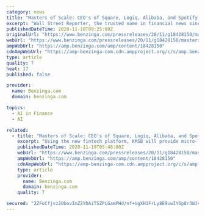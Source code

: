 ```yaml
---
category: news
title: "Masters of Scale: CEO's of Square, Logiq, Alibaba, and Spotify, Driving Global Growth in Fintech, E-Commerce, and Digital Entertainment"
excerpt: "Wall Street Reporter, the trusted name in financial news since 1843, has published reports on the latest comments and insights"
publishedDateTime: 2020-11-18T09:25:00Z
originalUrl: "https://www.benzinga.com/pressreleases/20/11/g18428150/masters-of-scale-ceos-of-square-logiq-alibaba-and-spotify-driving-global-growth-in-fintech-e-comme?itm_source=parsely-api"
webUrl: "https://www.benzinga.com/pressreleases/20/11/g18428150/masters-of-scale-ceos-of-square-logiq-alibaba-and-spotify-driving-global-growth-in-fintech-e-comme?itm_source=parsely-api"
ampWebUrl: "https://amp.benzinga.com/amp/content/18428150"
cdnAmpWebUrl: "https://amp-benzinga-com.cdn.ampproject.org/c/s/amp.benzinga.com/amp/content/18428150"
type: article
quality: 7
heat: 17
published: false

provider:
  name: Benzinga.com
  domain: benzinga.com

topics:
  - AI in Finance
  - AI

related:
  - title: "Masters of Scale: CEO's of Square, Logiq, Alibaba, and Spotify, Driving Global Growth in Fintech, E-Commerce, and Digital Entertainment"
    excerpt: "Using the new fintech platform, KMSB will provide micro-lending services ... And I think when we look at our Lazada's operation, we expect to build a more tech-driven, AI-driven sustainable business. Actually, today, in this market, the competition is ..."
    publishedDateTime: 2020-11-19T05:48:00Z
    webUrl: "https://www.benzinga.com/pressreleases/20/11/g18428150/masters-of-scale-ceos-of-square-logiq-alibaba-and-spotify-driving-global-growth-in-fintech-e-comme"
    ampWebUrl: "https://amp.benzinga.com/amp/content/18428150"
    cdnAmpWebUrl: "https://amp-benzinga-com.cdn.ampproject.org/c/s/amp.benzinga.com/amp/content/18428150"
    type: article
    provider:
      name: Benzinga.com
      domain: benzinga.com
    quality: 7

secured: "2ZFoCfjvz20bovImZ2YDAiTSZPLGamPHd/nf+UgXH1FrLy8E9uwIY6p8r3WJv7Y7puQVd3U3yU60eBYit8/mczCmPdWSDrSU51XatzBKOag9TaT0H5l6JFpo6vV2N6m1SbpJhjDchQ6rV3ZApwFkvkfPSw1zCBzRlINbeNSY22NtHLsh7pil2V6IjC2eaUezlXYoDVNbjTWAbNLsibt21oLHkLukT9a2/ewPcDTPTcZz4Z7hNrDe9mzGB4XT7JAHAMDABjv4/GMzuAsMoQNjHPsYa0nvuAUBKT07agOuzEU9tTeRfbMsrYNTNYLh64UGRg4uPv7DssXhjc58ZZPS6sdoEZZP4MHv+acl9llcyFc=;ZTNSGvo3xKXppMhJ5OLBRA=="
---
```


